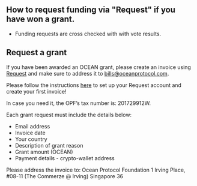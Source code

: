 ## How to request funding via "Request" if you have won a grant.

- Funding requests are cross checked with with vote results.


## Request a grant


If you have been awarded an OCEAN grant, please create an invoice using [Request](https://invoicing.request.network/) and make sure to address it to bills@oceanprotocol.com.

Please follow the instructions [here](https://support.request.network/getting-started-guide) to set up your Request account and create your first invoice!

In case you need it, the OPF’s tax number is: 201729912W.

Each grant request must include the details below:
* Email address
* Invoice date
* Your country
* Description of grant reason
* Grant amount (OCEAN)
* Payment details - crypto-wallet address

Please address the invoice to:
Ocean Protocol Foundation
1 Irving Place, #08-11
(The Commerze @ Irving)
Singapore 36